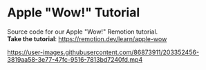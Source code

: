 # Apple "Wow!" Tutorial

Source code for our Apple "Wow!" Remotion tutorial.  
**Take the tutorial**: https://remotion.dev/learn/apple-wow

https://user-images.githubusercontent.com/86873911/203352456-3819aa58-3e77-47fc-9516-7813bd7240fd.mp4

